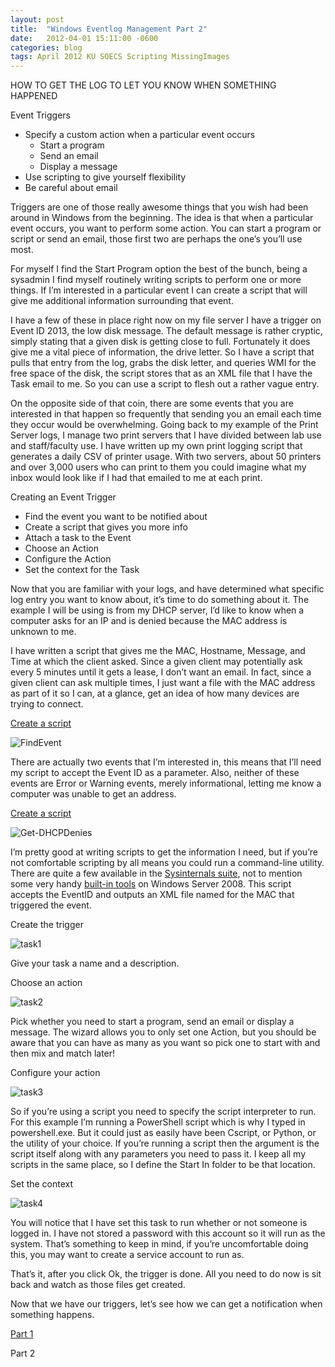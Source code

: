```yaml
---
layout: post
title:  "Windows Eventlog Management Part 2"
date:   2012-04-01 15:11:00 -0600
categories: blog
tags: April 2012 KU SOECS Scripting MissingImages
---
```

HOW TO GET THE LOG TO LET YOU KNOW WHEN SOMETHING HAPPENED

Event Triggers

* Specify a custom action when a particular event occurs
  * Start a program
  * Send an email
  * Display a message
* Use scripting to give yourself flexibility
* Be careful about email

Triggers are one of those really awesome things that you wish had been around in Windows from the beginning. The idea is that when a particular event occurs, you want to perform some action. You can start a program or script or send an email, those first two are perhaps the one’s you’ll use most.

For myself I find the Start Program option the best of the bunch, being a sysadmin I find myself routinely writing scripts to perform one or more things. If I’m interested in a particular event I can create a script that will give me additional information surrounding that event.

I have a few of these in place right now on my file server I have a trigger on Event ID 2013, the low disk message. The default message is rather cryptic, simply stating that a given disk is getting close to full. Fortunately it does give me a vital piece of information, the drive letter. So I have a script that pulls that entry from the log, grabs the disk letter, and queries WMI for the free space of the disk, the script stores that as an XML file that I have the Task email to me. So you can use a script to flesh out a rather vague entry.

On the opposite side of that coin, there are some events that you are interested in that happen so frequently that sending you an email each time they occur would be overwhelming. Going back to my example of the Print Server logs, I manage two print servers that I have divided between lab use and staff/faculty use. I have written up my own print logging script that generates a daily CSV of printer usage. With two servers, about 50 printers and over 3,000 users who can print to them you could imagine what my inbox would look like if I had that emailed to me at each print.

Creating an Event Trigger

* Find the event you want to be notified about
* Create a script that gives you more info
* Attach a task to the Event
* Choose an Action
* Configure the Action
* Set the context for the Task

Now that you are familiar with your logs, and have determined what specific log entry you want to know about, it’s time to do something about it. The example I will be using is from my DHCP server, I’d like to know when a computer asks for an IP and is denied because the MAC address is unknown to me.

I have written a script that gives me the MAC, Hostname, Message, and Time at which the client asked. Since a given client may potentially ask every 5 minutes until it gets a lease, I don’t want an email. In fact, since a given client can ask multiple times, I just want a file with the MAC address as part of it so I can, at a glance, get an idea of how many devices are trying to connect.

[Create a script]()

![FindEvent]()

There are actually two events that I’m interested in, this means that I’ll need my script to accept the Event ID as a parameter. Also, neither of these events are Error or Warning events, merely informational, letting me know a computer was unable to get an address.

[Create a script](https://github.com/jeffpatton1971/mod-posh/blob/master/powershell/production/Get-DHCPDenies.ps1)

![Get-DHCPDenies]()

I’m pretty good at writing scripts to get the information I need, but if you’re not comfortable scripting by all means you could run a command-line utility. There are quite a few available in the [Sysinternals suite](http://technet.microsoft.com/en-us/sysinternals/bb545021), not to mention some very handy [built-in tools](http://technet.microsoft.com/en-us/library/dd560674(v=WS.10).aspx) on Windows Server 2008. This script accepts the EventID and outputs an XML file named for the MAC that triggered the event.

Create the trigger

![task1]()

Give your task a name and a description.

Choose an action

![task2]()

Pick whether you need to start a program, send an email or display a message. The wizard allows you to only set one Action, but you should be aware that you can have as many as you want so pick one to start with and then mix and match later!

Configure your action

![task3]()

So if you’re using a script you need to specify the script interpreter to run. For this example I’m running a PowerShell script which is why I typed in powershell.exe. But it could just as easily have been Cscript, or Python, or the utility of your choice. If you’re running a script then the argument is the script itself along with any parameters you need to pass it. I keep all my scripts in the same place, so I define the Start In folder to be that location.

Set the context

![task4]()

You will notice that I have set this task to run whether or not someone is logged in. I have not stored a password with this account so it will run as the system. That’s something to keep in mind, if you’re uncomfortable doing this, you may want to create a service account to run as.

That’s it, after you click Ok, the trigger is done. All you need to do now is sit back and watch as those files get created.

Now that we have our triggers, let’s see how we can get a notification when something happens.

[Part 1](2012-04-01-windows-eventlog-management-part1.md)

Part 2
